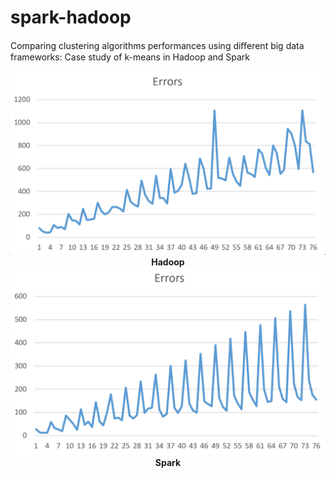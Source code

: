 # spark-hadoop
 Comparing clustering algorithms performances using diﬀerent big data frameworks: Case study of k-means in Hadoop and Spark
 
 <p align="center">
  <img src="https://github.com/ZahraOmrani/spark-hadoop/blob/master/Hadoop.png">
  <b>Hadoop</b><b><b>
  <img src="https://github.com/ZahraOmrani/spark-hadoop/blob/master/Spark.png">
  <b>Spark</b>
</p>
